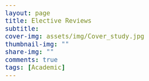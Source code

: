 ```yaml
---
layout: page
title: Elective Reviews
subtitle: 
cover-img: assets/img/Cover_study.jpg
thumbnail-img: ""
share-img: ""
comments: true
tags: [Academic]
---
```


<style>
/*
  The grid itself needs only 4 CSS declarations:
*/

.myGallery {
  display: grid;
  grid-gap: 10px;
  grid-template-columns: repeat(auto-fit, minmax(150px, 1fr));
}

.myGallery img {
  width: 100%;
}

/*
  And here are some declarations for the image caption.
  Just hover over one of the last 5 images to see it.
*/

.myGallery .item {
  position: relative;
  overflow: hidden;
}

.myGallery .item img {
  vertical-align: middle;
}

.myGallery .caption {
  margin: 0;
  padding: 1em;
  position: absolute;
  z-index: 1;
  bottom: 0;
  left: 0;
  width: 100%;
  max-height: 100%;
  overflow: auto;
  box-sizing: border-box;
  transition: transform 0.5s;
  transform: translateY(100%);
  background: rgba(0, 0, 0, 0.7);
  color: rgb(255, 255, 255);
}

.myGallery .item:hover .caption {
  transform: translateY(0%);
}

/*
  The rest is only styling for this example page
*/

@import url("https://fonts.googleapis.com/css2?family=Vollkorn:wght@400;900&display=swap");

body {
  font: 400 1.5em/1.58 Vollkorn, serif;
}

h1,
p {
  text-align: center;
}

.myGallery {
  font-size: 1rem;
}

<style>

<h1>Simple and Responsive CSS Image Grid</h1>
<p>And it works also for other content, not only images ✌😏</p>
<div class="myGallery">
  <img src="https://picsum.photos/190/190?1" />
  <img src="https://picsum.photos/190/190?2" />
  <img src="https://picsum.photos/190/190?3" />
  <img src="https://picsum.photos/190/190?4" />
  <img src="https://picsum.photos/190/190?5" />
  <img src="https://picsum.photos/190/190?6" />
  <img src="https://picsum.photos/190/190?7" />
  <img src="https://picsum.photos/190/190?8" />
  <img src="https://picsum.photos/190/190?9" />
  <img src="https://picsum.photos/190/190?10" />
  <div class="item">
    <img src="https://picsum.photos/190/190?11" />
    <span class="caption">This is an image caption for image 11</span>
  </div>
  <div class="item">
    <img src="https://picsum.photos/190/190?12" />
    <span class="caption">This is an image caption for image 12</span>
  </div>
  <div class="item">
    <img src="https://picsum.photos/190/190?13" />
    <span class="caption">This is an image caption for image 13</span>
  </div>
  <div class="item">
    <img src="https://picsum.photos/190/190?14" />
    <span class="caption">This is an image caption for image 14</span>
  </div>
  <div class="item">
    <img src="https://picsum.photos/190/190?15" />
    <span class="caption">This is an image caption for image 15</span>
  </div>
</div>
<p><em><small>If you need something fancier, just check out <a href="https://gridzy.gallery/" target="_blank">Gridzy.Gallery</a></small></em></p>
